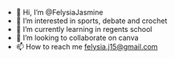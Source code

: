 - 👋 Hi, I’m @FelysiaJasmine
- 👀 I’m interested in sports, debate and crochet
- 🌱 I’m currently learning in regents school
- 💞️ I’m looking to collaborate on canva
- 📫 How to reach me felysia.j15@gmail.com

<!---
FelysiaJasmine/FelysiaJasmine is a ✨ special ✨ repository because its `README.md` (this file) appears on your GitHub profile.
You can click the Preview link to take a look at your changes.
--->

